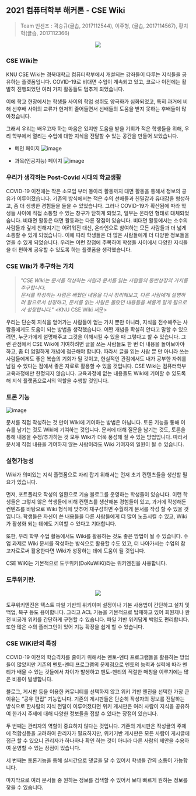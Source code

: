 ﻿## 2021 컴퓨터학부 해커톤 - CSE Wiki
> Team 빈센조 : 곽승규(글솝, 2017112544),  이주형, (글솝, 2017114567), 황치혁(글솝, 2017112366)

<p align="center"><img src="https://user-images.githubusercontent.com/45387962/126652586-243c26a2-a91a-4c76-80e8-7c7669ca3d81.png"></p>

### CSE Wiki는
KNU CSE Wiki는 경북대학교 컴퓨터학부에서 개설되는 강좌들이 다루는 지식들을 공유하는 플랫폼입니다. COVID-19로 비대면 수업이 계속되고 있고, 코로나 이전에는 활발히 진행되었던 여러 가지 활동들도 멈추게 되었습니다.

이에 학교 현장에서는 학생들 사이의 학업 성취도 양극화가 심화되었고, 특히 과거에 비해 선후배 사이의 교류가 현저히 줄어들면서 선배들의 도움을 받지 못하는 후배들이 많아졌습니다.

그래서 우리는 배우고자 하는 마음은 있지만 도움을 받을 기회가 적은 학생들을 위해, 우리 학부에서 열리는 수업에 대한 지식을 전달할 수 있는 공간을 만들어 보았습니다.

- 메인 페이지
![image](https://user-images.githubusercontent.com/45387962/126647398-2951d77d-dc4e-4bdd-89cb-cbe8f7d92657.png)

- 과목(인공지능) 페이지 
![image](https://user-images.githubusercontent.com/45387962/126647409-7d41b63e-d102-4634-ada3-751304dc3e0c.png)

### 우리가 생각하는 Post-Covid 시대의 학교생활
COVID-19 이전에는 작은 소모임 부터 동아리 활동까지 대면 활동을 통해서 정보의 공유가 이루어졌습니다. 기존의 방식에서는 적은 수의 선배들과 친밀감과 유대감을 형성하고, 좀 더 생생한 경험들을 들을 수 있었습니다.
그러나 COVID-19가 확산됨에 따라 학생들 사이에 직접 소통할 수 있는 창구가 닫히게 되었고, 일부는 온라인 형태로 대체되었습니다. 
비대면 활동은 대면 활동과는 다른 장점이 있습니다. 비대면 활동에서는 소수의 사람들과 깊게 친해지기는 어려워진 대신, 온라인으로 참여하는 모든 사람들과 더 넓게 소통할 수 있게 되었습니다. 이에 따라 학생들은 더 많은 사람들에게 더 다양한 정보들을 얻을 수 있게 되었습니다.
우리는 이런 장점에 주목하여 학생들 사이에서 다양한 지식들을 더 편하게 공유할 수 있도록 하는 플랫폼을 생각했습니다.

### CSE Wiki가 추구하는 가치
> *"CSE Wiki는 문서를 작성하는 사람과 문서를 읽는 사람들의 동반성장의 가치를 추구합니다.  
문서를 작성하는 사람은 배웠던 내용을 다시 정리해보고, 다른 사람에게 설명하려 함으로서 성장하고, 문서를 읽는 사람은 몰랐던 내용들을 새롭게 알게 됨으로서 성장합니다."*
<KNU CSE Wiki 서문>

우리는 단순히 지식을 얻어가는 사람들이 얻는 가치 뿐만 아니라, 지식을 전수해주는 사람들에게도 도움이 되는 방법을 생각했습니다. 어떤 개념을 확실히 안다고 말할 수 있으려면, 누군가에게 설명해주고 그것을 이해시킬 수 있을 때 그렇다고 할 수 있습니다.
그런 관점에서 CSE Wiki에 기여하려면 글을 쓰는 사람들도 한 번 더 내용을 돌아보아야 하고, 좀 더 엄밀하게 개념에 접근해야 합니다. 따라서 글을 읽는 사람 뿐 만 아니라 쓰는 사람들에게도 좋은 복습의 기회가 될 것이고, 현실적인 관점에서도 내가 공부한 자취를 남길 수 있다는 점에서 좋은 자료로 활용할 수 있을 것입니다.
CSE Wiki는 컴퓨터학부 교육과정에만 한정되지 않습니다. 교육과정에 없는 내용들도 Wiki에 기여할 수 있도록 해 지식 플랫폼으로서의 역할을 수행할 것입니다.

### 토론 기능
![image](https://user-images.githubusercontent.com/45387962/126647427-c70e3787-e2cc-4f0f-a80b-b2ca1ef07a57.png)

문서를 직접 작성하는 것 만이 Wiki에 기여하는 방법은 아닙니다. 토론 기능을 통해 이슈를 남기는 것도 Wiki에 기여하는 것입니다. 문서에 대해 질문을 남기는 것도, 토론을 통해 내용을 수정/추가하는 것 모두 Wiki가 더욱 풍성해 질 수 있는 방법입니다. 따라서 문서에 직접 내용을 기여하지 않는 사람이라도 Wiki 기여자의 일원이 될 수 있습니다.

### 실현가능성
Wiki가 의미있는 지식 플랫폼으로 자리 잡기 위해서는 먼저 초기 컨텐츠들을 생산할 필요가 있습니다.

먼저, 포트폴리오 작성의 일환으로 기술 블로그를 운영하는 학생들이 있습니다. 이런 학생들은 그렇지 않은 학생들에 비해 컨텐츠를 생산해본 경험들이 있고, 과거에 작성해둔 컨텐츠를 바탕으로 Wiki 형식에 맞추어 재구성하면 수월하게 문서를 작성 할 수 있을 것입니다. 학생들은 자신이 쓴 내용들을 다른 사람들에게 더 많이 노출시킬 수 있고, Wiki가 활성화 되는 데에도 기여할 수 있다고 기대합니다.

또한, 우리 학부 수업 활동에서도 Wiki를 활용하는 것도 좋은 방법이 될 수 있습니다. 수업 과제로 Wiki 문서를 작성하는 방식으로 활용할 수도 있고, 더 나아가서는 수업의 참고자료로써 활용한다면 Wiki가 성장하는 데에 도움이 될 것입니다.



CSE WiKi는 기본적으로 도쿠위키(DoKuWiKi)라는 위키엔진을 사용합니다. 

### 도쿠위키란.

<p align="center"><img src="https://user-images.githubusercontent.com/45387962/126648816-abe960f3-c97b-441c-931b-fd4d467e5318.png"></p>

도쿠위키엔진은 텍스트 파일 기반의 위키이며 설정이나 기본 사용법이 간단하고 설치 및 백업, 복구 등도 용이합니다. 그리고 ACL 기능을 기본적으로 탑재하고 있어 회원제나 완전 비공개 위키를 간단하게 구현할 수 있습니다. 파일 기반 위키답게 백업도 편리합니다. 
또한 많은 수의 플러그인이 있어 기능 확장을 쉽게 할 수 있습니다. 

### CSE WiKi만의 특징

COVID-19 이전의 학습격차를 줄이기 위해서는 멘토-멘티 프로그램들을 활용하는 방법들이 많았지만 기존의 멘토-멘티 프로그램의 문제점으로 멘토의 능력과 실력에 따라 멘티가 배울 수 있는 것들에서 차이가 발생하고 멘토-멘티의 적절한 매칭을 이루기에는 많은 비용이 발생합니다. 


블로그, 게시판 등을 이용한 커뮤니티를 선택하지 않고 위키 기반 엔진을 선택한 가장 큰 이유는 “공유 편집” 기능입니다. 
기존의 게시판들은 단순히 작성자의 정보를 전달하는 방식으로 한사람의 지식 전달이 이루어졌다면 위키 게시판은 여러 사람이 지식을 공유하여 한가지 주제에 대해 다양한 정보들을 접할 수 있다는 장점이 있습니다.

두 번째는 관리자의 역할이 중요하지 않다는 것입니다. 기존의 게시판은 작성글의 주제에 적합성등을 고려하여 관리자가 필요하지만, 위키기반 게시판은 모든 사람이 게시글에 접근 할 수 있으니 관리자가 하나하나 확인 하는 것이 아니라 다른 사람의 제안을 수용하여 운영할 수 있는 장점이 있습니다.

세 번째는 토론기능을 통해 실시간으로 댓글을 달 수 있어서 학생들 간의 소통이 가능합니다. 

마지막으로 여러 문서들 중 원하는 정보를 검색할 수 있어서 보다 빠르게 원하는 정보를 찾을 수 있습니다. 

